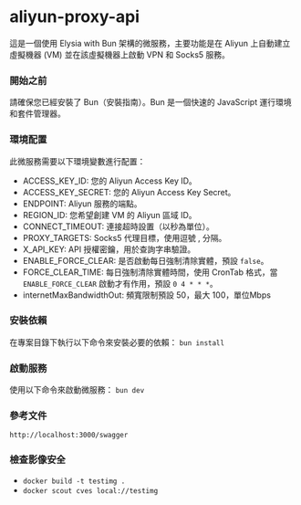 # aliyun-proxy-api

這是一個使用 Elysia with Bun 架構的微服務，主要功能是在 Aliyun
上自動建立虛擬機器 (VM) 並在該虛擬機器上啟動 VPN 和 Socks5 服務。

### 開始之前

請確保您已經安裝了 Bun（安裝指南）。Bun 是一個快速的 JavaScript
運行環境和套件管理器。

### 環境配置

此微服務需要以下環境變數進行配置：

- ACCESS_KEY_ID: 您的 Aliyun Access Key ID。
- ACCESS_KEY_SECRET: 您的 Aliyun Access Key Secret。
- ENDPOINT: Aliyun 服務的端點。
- REGION_ID: 您希望創建 VM 的 Aliyun 區域 ID。
- CONNECT_TIMEOUT: 連接超時設置（以秒為單位）。
- PROXY_TARGETS: Socks5 代理目標，使用逗號 , 分隔。
- X_API_KEY: API 授權密鑰，用於查詢字串驗證。
- ENABLE_FORCE_CLEAR: 是否啟動每日強制清除實體，預設 `false`。
- FORCE_CLEAR_TIME: 每日強制清除實體時間，使用 CronTab 格式，當
  `ENABLE_FORCE_CLEAR` 啟動才有作用，預設 `0 4 * * *`。
- internetMaxBandwidthOut: 頻寬限制預設 50，最大 100，單位Mbps

### 安裝依賴

在專案目錄下執行以下命令來安裝必要的依賴： `bun install`

### 啟動服務

使用以下命令來啟動微服務： `bun dev`

### 參考文件

`http://localhost:3000/swagger`

### 檢查影像安全

- `docker build -t testimg .`
- `docker scout cves local://testimg`
